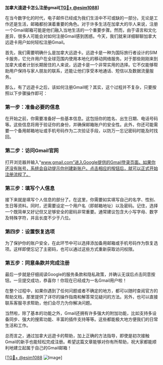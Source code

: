 **加拿大遠遊卡怎么注册gmail[[TG💪+ @esim1088](https://t.me/s/esim1088)]**

在当今数字化的时代，电子邮件已经成为我们生活中不可或缺的一部分。无论是工作还是生活，邮箱都扮演着重要的角色。对于许多生活在加拿大的华人来说，注册一个Gmail邮箱可能是他们融入当地生活的一个重要步骤。然而，由于语言和文化差异，很多人可能会对如何注册Gmail感到困惑。今天，我们就来详细聊聊加拿大远遊卡用户如何轻松注册Gmail。

首先，我们需要明确什么是加拿大远遊卡。远遊卡是一种为国际旅行者设计的SIM卡服务，它允许用户在全球范围内使用本地化的移动网络服务。对于那些刚刚来到加拿大或者计划长期居住的人来说，远遊卡是一个非常实用的选择。它不仅能够帮助用户保持与家人朋友的联系，还能让他们享受本地通话、短信以及数据流量服务。

那么，有了远遊卡之后，该如何注册Gmail呢？其实，这个过程并不复杂，只要按照以下步骤操作即可：

### 第一步：准备必要的信息

在开始之前，你需要准备好一些基本信息。这包括你的姓名、出生日期、电话号码等。这些信息将用于验证你的身份，并确保邮箱账户的安全性。此外，你还可能需要一个备用邮箱地址或手机号码作为二次验证手段，以防万一忘记密码时能及时找回。

### 第二步：访问Gmail官网

打开浏览器并输入“www.gmail.com”进入Google提供的Gmail登录页面。如果你还没有账号，系统会自动提示你创建新账户。点击相应的按钮后，就可以正式开始注册流程了。

### 第三步：填写个人信息

接下来就是填写个人信息的部分了。在这里，你需要如实填写自己的名字、性别、生日等资料。同时，还需要设定一个用户名（即邮箱地址）以及密码。记住，选择一个既简单又好记但又足够安全的密码非常重要。通常建议包含大小写字母、数字及特殊字符，并且长度不少于八位。

### 第四步：设置恢复选项

为了保护你的账户安全，在此环节中可以选择添加备用邮箱或手机号码作为恢复选项。这样即使忘记了主密码，也可以通过这些方式重新获取访问权限。

### 第五步：同意条款并完成注册

最后一步就是仔细阅读Google的服务条款和隐私政策，并确认无误后点击同意按钮。一旦提交成功，恭喜你！你现在已经成为一名Gmail用户啦！

在整个过程中，如果你遇到了任何问题或者不确定的地方，都可以随时查阅官方的帮助文档，那里提供了详尽的操作指南和解答常见疑问的方法。另外，也可以直接联系客服寻求帮助，他们会尽力为你解决问题。

当然啦，除了基本的功能之外，Gmail还拥有许多强大的附加功能，比如支持多设备同步、强大的搜索功能、丰富的插件支持等等。这些都能极大地方便我们的日常生活和工作。

总而言之，通过加拿大远遊卡的帮助，加上正确的方法指导，即使是初次接触Gmail的新手也能轻松完成注册。希望这篇文章能够对你有所帮助，祝大家都能顺利地建立起属于自己的Gmail邮箱！

[[TG💪+ @esim1088](https://t.me/s/esim1088) ![Image](https://i.postimg.cc/4NQfJmqS/Snipaste-2025-05-13-00-14-12.png)]